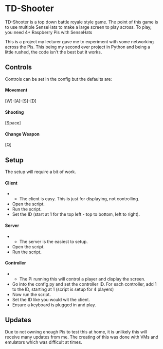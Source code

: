 # TD-Shooter
TD-Shooter is a top down battle royale style game. The point of this game is to use multiple SenseHats to make a large screen to play across.
To play, you need 4+ Raspberry Pis with SenseHats

This is a project my lecturer gave me to experiment with some networking across the Pis. This being my second ever project in Python and being a little rushed, the code isn't the best but it works.

## Controls
Controls can be set in the config but the defaults are:
#### Movement
[W]-[A]-[S]-[D]
#### Shooting
[Space]
#### Change Weapon
[Q]

## Setup
The setup will require a bit of work.
#### Client
* - The client is easy. This is just for displaying, not controlling.
* Open the script.
* Run the script.
* Set the ID (start at 1 for the top left - top to bottom, left to right).
#### Server
* - The server is the easiest to setup.
* Open the script.
* Run the script.
#### Controller
* - The Pi running this will control a player and display the screen.
* Go into the config.py and set the controller ID. For each controller, add 1 to the ID, starting at 1 (script is setup for 4 players)
* Now run the script.
* Set the ID like you would wit the client.
* Ensure a keyboard is plugged in and play.

## Updates
Due to not owning enough Pis to test this at home, it is unlikely this will receive many updates from me. The creating of this was done with VMs and emulators which was difficult at times.

